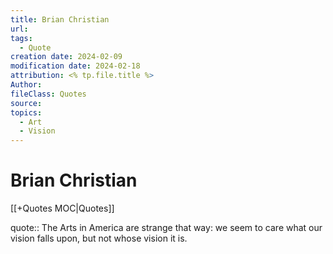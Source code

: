 ```yaml
---
title: Brian Christian
url: 
tags:
  - Quote
creation date: 2024-02-09
modification date: 2024-02-18
attribution: <% tp.file.title %>
Author: 
fileClass: Quotes
source: 
topics:
  - Art
  - Vision
---
```


# Brian Christian

[[+Quotes MOC|Quotes]]

quote:: The Arts in America are strange that way: we seem to care what our vision falls upon, but not whose vision it is.
